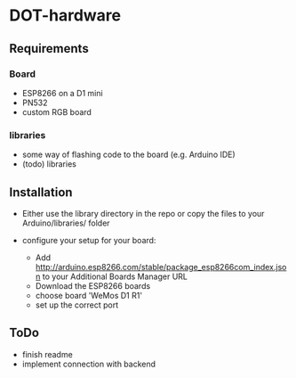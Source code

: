 # DOT-hardware

## Requirements

### Board

* ESP8266 on a D1 mini
* PN532
* custom RGB board

### libraries 

* some way of flashing code to the board (e.g. Arduino IDE)
* (todo) libraries
  
## Installation

* Either use the library directory in the repo or copy the files to your
  Arduino/libraries/ folder 
* configure your setup for your board:
  
  - Add http://arduino.esp8266.com/stable/package_esp8266com_index.json to your
    Additional Boards Manager URL
  - Download the ESP8266 boards
  - choose board 'WeMos D1 R1' 
  - set up the correct port

## ToDo

* finish readme
* implement connection with backend

